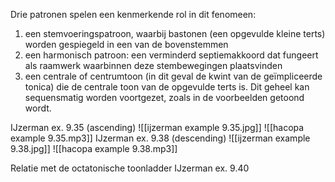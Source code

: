 Drie patronen spelen een kenmerkende rol in dit fenomeen:
1. een stemvoeringspatroon, waarbij bastonen (een opgevulde kleine terts) worden gespiegeld in een van de bovenstemmen
2. een harmonisch patroon: een verminderd septiemakkoord dat fungeert als raamwerk waarbinnen deze stembewegingen plaatsvinden
3. een centrale of centrumtoon (in dit geval de kwint van de geïmpliceerde tonica) die de centrale toon van de opgevulde terts is.
Dit geheel kan sequensmatig worden voortgezet, zoals in de voorbeelden getoond wordt.


IJzerman ex. 9.35 (ascending)
![[ijzerman example 9.35.jpg]]
![[hacopa example 9.35.mp3]]
IJzerman ex. 9.38 (descending)
![[ijzerman example 9.38.jpg]]
![[hacopa example 9.38.mp3]]

Relatie met de octatonische toonladder
IJzerman ex. 9.40

